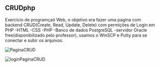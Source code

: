 ## CRUDphp
Exercicio de programçaõ Web, o objetivo era fazer uma pagina com backend CRUD(Create, Read, Update, Delete) com permições de Login em PHP
  -HTML
  -CSS
  -PHP
  -Banco de dados PostgreSQL
  -servidor Oracle free(disponibilizado pelo professor), usamos o WinSCP e Putty para se conectar e subir os arquivos.

![PaginaCRUD](https://user-images.githubusercontent.com/81270407/173203320-4aa8300f-ce6e-4df8-9c2f-250969567a09.png)

![loginPaginaCRUD](https://user-images.githubusercontent.com/81270407/173203347-1c61abfe-38d6-4255-beb4-607c8b6aad30.png)
